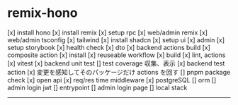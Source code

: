 # remix-hono

[x] install hono
[x] install remix
[x] setup rpc
[x] web/admin remix
[x] web/admin tsconfig
[x] tailwind
[x] install shadcn
[x] setup ui
[x] admin
[x] setup storybook
[x] health check
[x] dto
[x] backend actions build
[x] composite action
[x] install
[x] reuseable workflow
[x] build
[x] lint, actions
[x] vitest
[x] backend unit test
[] test coverage 収集、表示
[x] backend test action
[x] 変更を感知してそのパッケージだけ actions を回す
[] pnpm package check
[x] open api
[x] req/res time middleware
[x] postgreSQL
[] orm
[] admin login jwt
[] entrypoint
[] admin login page
[] local stack

---
